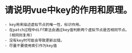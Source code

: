 

# 请说明vue中key的作用和原理。

    - key用来描述虚拟节点的唯一性，标识作用。
    - 在patch过程中diff算法会通过key值判断两个虚拟节点是否相同节点。
      (相同则复用)
    - 没有key时可能会导致更新出错。
    - 尽量不要使用索引作为key值  

       
